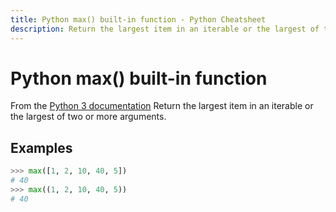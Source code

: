 ```yaml
---
title: Python max() built-in function - Python Cheatsheet
description: Return the largest item in an iterable or the largest of two or more arguments.
---
```


# Python max() built-in function

<base-disclaimer>
  <base-disclaimer-title>
    From the <a target="_blank" href="https://docs.python.org/3/library/functions.html#max">Python 3 documentation</a>
  </base-disclaimer-title>
  <base-disclaimer-content>
   Return the largest item in an iterable or the largest of two or more arguments.
  </base-disclaimer-content>
</base-disclaimer>

## Examples

```python
>>> max([1, 2, 10, 40, 5])
# 40
>>> max((1, 2, 10, 40, 5))
# 40
```

<!-- remove this tag to start editing this page -->
<empty-section />
<!-- remove this tag to start editing this page -->

